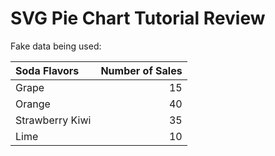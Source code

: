 # SVG Pie Chart Tutorial Review

Fake data being used:

| Soda Flavors    | Number of Sales |
| :-------------- | --------------: |
| Grape           |              15 |
| Orange          |              40 |
| Strawberry Kiwi |              35 |
| Lime            |              10 |


